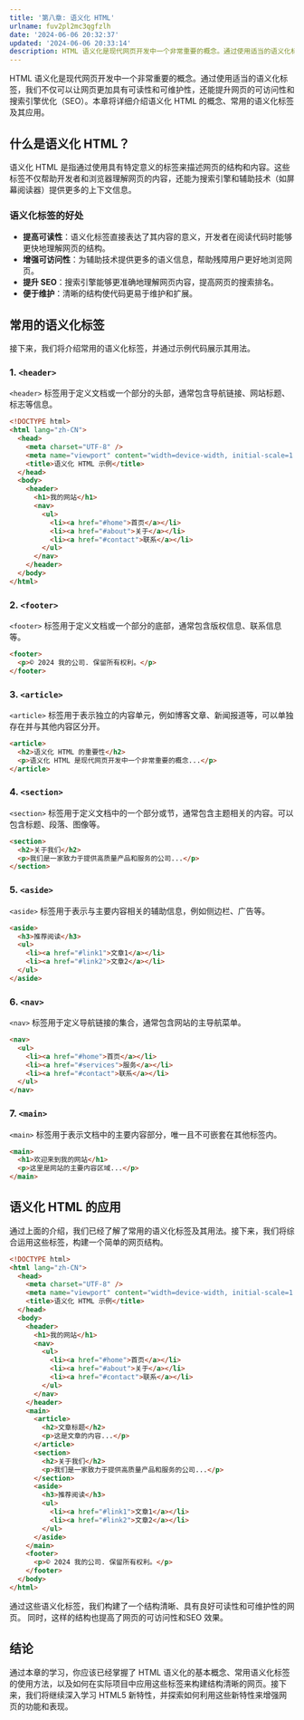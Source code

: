 ```yaml
---
title: '第八章: 语义化 HTML'
urlname: fuv2pl2mc3qgfzlh
date: '2024-06-06 20:32:37'
updated: '2024-06-06 20:33:14'
description: HTML 语义化是现代网页开发中一个非常重要的概念。通过使用适当的语义化标签，我们不仅可以让网页更加具有可读性和可维护性，还能提升网页的可访问性和搜索引擎优化（SEO）。本章将详细介绍语义化 HTML 的概念、常用的语义化标签及其应用。什么是语义化 HTML？语义化 HTML 是指通过使用具有...
---
```

HTML 语义化是现代网页开发中一个非常重要的概念。通过使用适当的语义化标签，我们不仅可以让网页更加具有可读性和可维护性，还能提升网页的可访问性和搜索引擎优化（SEO）。本章将详细介绍语义化 HTML 的概念、常用的语义化标签及其应用。

## 什么是语义化 HTML？

语义化 HTML 是指通过使用具有特定意义的标签来描述网页的结构和内容。这些标签不仅帮助开发者和浏览器理解网页的内容，还能为搜索引擎和辅助技术（如屏幕阅读器）提供更多的上下文信息。

### 语义化标签的好处

- **提高可读性**：语义化标签直接表达了其内容的意义，开发者在阅读代码时能够更快地理解网页的结构。
- **增强可访问性**：为辅助技术提供更多的语义信息，帮助残障用户更好地浏览网页。
- **提升 SEO**：搜索引擎能够更准确地理解网页内容，提高网页的搜索排名。
- **便于维护**：清晰的结构使代码更易于维护和扩展。

## 常用的语义化标签

接下来，我们将介绍常用的语义化标签，并通过示例代码展示其用法。

### 1. `<header>`

`<header>` 标签用于定义文档或一个部分的头部，通常包含导航链接、网站标题、标志等信息。

```html
<!DOCTYPE html>
<html lang="zh-CN">
  <head>
    <meta charset="UTF-8" />
    <meta name="viewport" content="width=device-width, initial-scale=1.0" />
    <title>语义化 HTML 示例</title>
  </head>
  <body>
    <header>
      <h1>我的网站</h1>
      <nav>
        <ul>
          <li><a href="#home">首页</a></li>
          <li><a href="#about">关于</a></li>
          <li><a href="#contact">联系</a></li>
        </ul>
      </nav>
    </header>
  </body>
</html>
```

### 2. `<footer>`

`<footer>` 标签用于定义文档或一个部分的底部，通常包含版权信息、联系信息等。

```html
<footer>
  <p>© 2024 我的公司. 保留所有权利。</p>
</footer>
```

### 3. `<article>`

`<article>` 标签用于表示独立的内容单元，例如博客文章、新闻报道等，可以单独存在并与其他内容区分开。

```html
<article>
  <h2>语义化 HTML 的重要性</h2>
  <p>语义化 HTML 是现代网页开发中一个非常重要的概念...</p>
</article>
```

### 4. `<section>`

`<section>` 标签用于定义文档中的一个部分或节，通常包含主题相关的内容。可以包含标题、段落、图像等。

```html
<section>
  <h2>关于我们</h2>
  <p>我们是一家致力于提供高质量产品和服务的公司...</p>
</section>
```

### 5. `<aside>`

`<aside>` 标签用于表示与主要内容相关的辅助信息，例如侧边栏、广告等。

```html
<aside>
  <h3>推荐阅读</h3>
  <ul>
    <li><a href="#link1">文章1</a></li>
    <li><a href="#link2">文章2</a></li>
  </ul>
</aside>
```

### 6. `<nav>`

`<nav>` 标签用于定义导航链接的集合，通常包含网站的主导航菜单。

```html
<nav>
  <ul>
    <li><a href="#home">首页</a></li>
    <li><a href="#services">服务</a></li>
    <li><a href="#contact">联系</a></li>
  </ul>
</nav>
```

### 7. `<main>`

`<main>` 标签用于表示文档中的主要内容部分，唯一且不可嵌套在其他标签内。

```html
<main>
  <h1>欢迎来到我的网站</h1>
  <p>这里是网站的主要内容区域...</p>
</main>
```

## 语义化 HTML 的应用

通过上面的介绍，我们已经了解了常用的语义化标签及其用法。接下来，我们将综合运用这些标签，构建一个简单的网页结构。

```html
<!DOCTYPE html>
<html lang="zh-CN">
  <head>
    <meta charset="UTF-8" />
    <meta name="viewport" content="width=device-width, initial-scale=1.0" />
    <title>语义化 HTML 示例</title>
  </head>
  <body>
    <header>
      <h1>我的网站</h1>
      <nav>
        <ul>
          <li><a href="#home">首页</a></li>
          <li><a href="#about">关于</a></li>
          <li><a href="#contact">联系</a></li>
        </ul>
      </nav>
    </header>
    <main>
      <article>
        <h2>文章标题</h2>
        <p>这是文章的内容...</p>
      </article>
      <section>
        <h2>关于我们</h2>
        <p>我们是一家致力于提供高质量产品和服务的公司...</p>
      </section>
      <aside>
        <h3>推荐阅读</h3>
        <ul>
          <li><a href="#link1">文章1</a></li>
          <li><a href="#link2">文章2</a></li>
        </ul>
      </aside>
    </main>
    <footer>
      <p>© 2024 我的公司. 保留所有权利。</p>
    </footer>
  </body>
</html>
```

通过这些语义化标签，我们构建了一个结构清晰、具有良好可读性和可维护性的网页。
同时，这样的结构也提高了网页的可访问性和SEO 效果。 
## 结论
通过本章的学习，你应该已经掌握了 HTML 语义化的基本概念、常用语义化标签的使用方法，以及如何在实际项目中应用这些标签来构建结构清晰的网页。接下来，我们将继续深入学习
HTML5 新特性，并探索如何利用这些新特性来增强网页的功能和表现。
